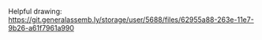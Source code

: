 Helpful drawing:
https://git.generalassemb.ly/storage/user/5688/files/62955a88-263e-11e7-9b26-a61f7961a990
